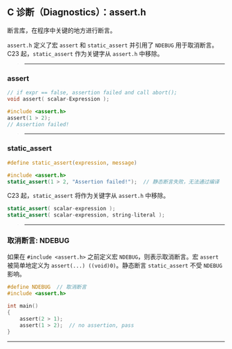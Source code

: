 ## C 诊断（Diagnostics）：assert.h

断言库，在程序中关键的地方进行断言。

`assert.h` 定义了宏 `assert` 和 `static_assert` 并引用了 `NDEBUG` 用于取消断言。C23 起，`static_assert` 作为关键字从 `assert.h` 中移除。

>---
### assert

```c
// if expr == false, assertion failed and call abort();
void assert( scalar-Expression );
```
```c
#include <assert.h>
assert(1 > 2); 
// Assertion failed!
``` 

>---
### static_assert

```c
#define static_assert(expression, message)
```
```c
#include <assert.h>
static_assert(1 > 2, "Assertion failed!");  // 静态断言失败，无法通过编译
```

C23 起，`static_assert` 将作为关键字从 `assert.h` 中移除。

```c
static_assert( scalar-expression );
static_assert( scalar-expression, string-literal );
```

>---

### 取消断言: NDEBUG

如果在 `#include <assert.h>` 之前定义宏  `NDEBUG`，则表示取消断言。宏 `assert` 被简单地定义为 `assert(...) ((void)0)`。静态断言 `static_assert` 不受 `NDEBUG` 影响。

```c
#define NDEBUG  // 取消断言
#include <assert.h>

int main()
{
    assert(2 > 1);  
    assert(1 > 2);  // no assertion, pass
}
```

---
